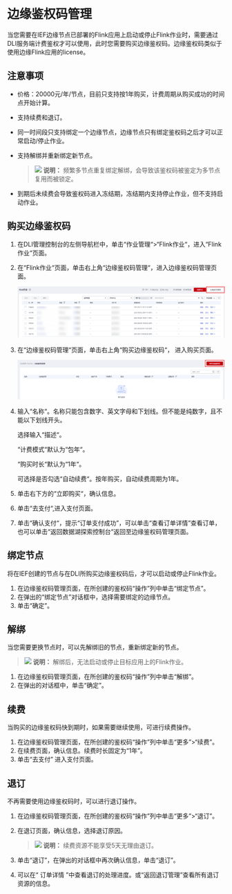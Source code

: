 # 边缘鉴权码管理<a name="dli_01_0503"></a>

当您需要在IEF边缘节点已部署的Flink应用上启动或停止Flink作业时，需要通过DLI服务端计费鉴权才可以使用，此时您需要购买边缘鉴权码。边缘鉴权码类似于使用边缘Flink应用的license。

## 注意事项<a name="section558512191709"></a>

-   价格：20000元/年/节点，目前只支持按1年购买，计费周期从购买成功的时间点开始计算。
-   支持续费和退订。
-   同一时间段只支持绑定一个边缘节点，边缘节点只有绑定鉴权码之后才可以正常启动/停止作业。
-   支持解绑并重新绑定新节点。

    >![](public_sys-resources/icon-note.gif) **说明：** 
    >频繁多节点重复绑定解绑，会导致该鉴权码被鉴定为多节点复用而被锁定。

-   到期后未续费会导致鉴权码进入冻结期，冻结期内支持停止作业，但不支持启动作业。

## 购买边缘鉴权码<a name="section573333259"></a>

1.  在DLI管理控制台的左侧导航栏中，单击“作业管理“\>“Flink作业“，进入“Flink作业“页面。
2.  在“Flink作业“页面，单击右上角“边缘鉴权码管理“，进入边缘鉴权码管理页面。

    ![](figures/8-2-8购买边缘鉴权码-zh.png)

3.  在“边缘鉴权码管理“页面，单击右上角“购买边缘鉴权码“， 进入购买页面。

    ![](figures/8-2-8购买边缘鉴权码2-zh.png)

4.  输入“名称“。名称只能包含数字、英文字母和下划线。但不能是纯数字，且不能以下划线开头。

    选择输入“描述“。

    “计费模式“默认为“包年“。

    “购买时长“默认为“1年“。

    可选择是否勾选“自动续费“。按年购买，自动续费周期为1年。

5.  单击右下方的“立即购买“，确认信息。
6.  单击“去支付“,进入支付页面。
7.  单击“确认支付“，提示“订单支付成功”，可以单击“查看订单详情”查看订单，也可以单击“返回数据湖探索控制台“返回至边缘鉴权码管理页面。

## 绑定节点<a name="section55556538185"></a>

将在IEF创建的节点与在DLI所购买边缘鉴权码后，才可以启动或停止Flink作业。

1.  在边缘鉴权码管理页面，在所创建的鉴权码“操作”列中单击“绑定节点”。
2.  在弹出的“绑定节点”对话框中，选择需要绑定的边缘节点。
3.  单击“确定”。

## 解绑<a name="section735724522415"></a>

当您需要更换节点时，可以先解绑旧的节点，重新绑定新的节点。

>![](public_sys-resources/icon-note.gif) **说明：** 
>解绑后，无法启动或停止目标应用上的Flink作业。

1.  在边缘鉴权码管理页面，在所创建的鉴权码“操作”列中单击“解绑”。
2.  在弹出的对话框中，单击“确定”。

## 续费<a name="section4970225122711"></a>

当购买的边缘鉴权码快到期时，如果需要继续使用，可进行续费操作。

1.  在边缘鉴权码管理页面，在所创建的鉴权码“操作”列中单击“更多”\>“续费”。
2.  在续费页面，确认信息。续费时长固定为“1年”。
3.  单击“去支付” 进入支付页面。

## 退订<a name="section16995737132811"></a>

不再需要使用边缘鉴权码时，可以进行退订操作。

1.  在边缘鉴权码管理页面，在所创建的鉴权码“操作”列中单击“更多”\>“退订”。
2.  在退订页面，确认信息，选择退订原因。

    >![](public_sys-resources/icon-note.gif) **说明：** 
    >续费资源不能享受5天无理由退订。

3.  单击“退订”，在弹出的对话框中再次确认信息，单击“退订”。
4.  可以在“ 订单详情 ”中查看退订的处理进度。或“返回退订管理”查看所有退订资源的信息。

